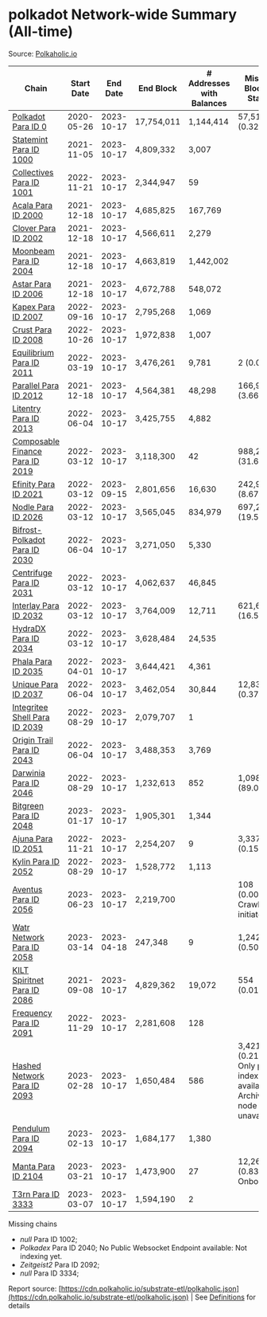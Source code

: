# polkadot Network-wide Summary (All-time)

Source: [Polkaholic.io](https://polkaholic.io)


| Chain            | Start Date | End Date | End Block | # Addresses with Balances | Missing Blocks / Status |
| ---------------- | ---------- | ---------| --------- | ------------------------- | ----------------------- |
| [Polkadot Para ID 0](/polkadot/0-polkadot) | 2020-05-26 | 2023-10-17 | 17,754,011 |  1,144,414 | 57,514 (0.32%)  |
| [Statemint Para ID 1000](/polkadot/1000-statemint) | 2021-11-05 | 2023-10-17 | 4,809,332 |  3,007 |    |
| [Collectives Para ID 1001](/polkadot/1001-collectives) | 2022-11-21 | 2023-10-17 | 2,344,947 |  59 |    |
| [Acala Para ID 2000](/polkadot/2000-acala) | 2021-12-18 | 2023-10-17 | 4,685,825 |  167,769 |    |
| [Clover Para ID 2002](/polkadot/2002-clover) | 2021-12-18 | 2023-10-17 | 4,566,611 |  2,279 |    |
| [Moonbeam Para ID 2004](/polkadot/2004-moonbeam) | 2021-12-18 | 2023-10-17 | 4,663,819 |  1,442,002 |    |
| [Astar Para ID 2006](/polkadot/2006-astar) | 2021-12-18 | 2023-10-17 | 4,672,788 |  548,072 |    |
| [Kapex Para ID 2007](/polkadot/2007-kapex) | 2022-09-16 | 2023-10-17 | 2,795,268 |  1,069 |    |
| [Crust Para ID 2008](/polkadot/2008-crust) | 2022-10-26 | 2023-10-17 | 1,972,838 |  1,007 |    |
| [Equilibrium Para ID 2011](/polkadot/2011-equilibrium) | 2022-03-19 | 2023-10-17 | 3,476,261 |  9,781 | 2 (0.00%)  |
| [Parallel Para ID 2012](/polkadot/2012-parallel) | 2021-12-18 | 2023-10-17 | 4,564,381 |  48,298 | 166,989 (3.66%)  |
| [Litentry Para ID 2013](/polkadot/2013-litentry) | 2022-06-04 | 2023-10-17 | 3,425,755 |  4,882 |    |
| [Composable Finance Para ID 2019](/polkadot/2019-composable) | 2022-03-12 | 2023-10-17 | 3,118,300 |  42 | 988,228 (31.69%)  |
| [Efinity Para ID 2021](/polkadot/2021-efinity) | 2022-03-12 | 2023-09-15 | 2,801,656 |  16,630 | 242,949 (8.67%)  |
| [Nodle Para ID 2026](/polkadot/2026-nodle) | 2022-03-12 | 2023-10-17 | 3,565,045 |  834,979 | 697,249 (19.56%)  |
| [Bifrost-Polkadot Para ID 2030](/polkadot/2030-bifrost-dot) | 2022-06-04 | 2023-10-17 | 3,271,050 |  5,330 |    |
| [Centrifuge Para ID 2031](/polkadot/2031-centrifuge) | 2022-03-12 | 2023-10-17 | 4,062,637 |  46,845 |    |
| [Interlay Para ID 2032](/polkadot/2032-interlay) | 2022-03-12 | 2023-10-17 | 3,764,009 |  12,711 | 621,626 (16.51%)  |
| [HydraDX Para ID 2034](/polkadot/2034-hydradx) | 2022-03-12 | 2023-10-17 | 3,628,484 |  24,535 |    |
| [Phala Para ID 2035](/polkadot/2035-phala) | 2022-04-01 | 2023-10-17 | 3,644,421 |  4,361 |    |
| [Unique Para ID 2037](/polkadot/2037-unique) | 2022-06-04 | 2023-10-17 | 3,462,054 |  30,844 | 12,839 (0.37%)  |
| [Integritee Shell Para ID 2039](/polkadot/2039-integritee-shell) | 2022-08-29 | 2023-10-17 | 2,079,707 |  1 |    |
| [Origin Trail Para ID 2043](/polkadot/2043-origintrail) | 2022-06-04 | 2023-10-17 | 3,488,353 |  3,769 |    |
| [Darwinia Para ID 2046](/polkadot/2046-darwinia) | 2022-08-29 | 2023-10-17 | 1,232,613 |  852 | 1,098,047 (89.08%)  |
| [Bitgreen Para ID 2048](/polkadot/2048-bitgreen) | 2023-01-17 | 2023-10-17 | 1,905,301 |  1,344 |    |
| [Ajuna Para ID 2051](/polkadot/2051-ajuna) | 2022-11-21 | 2023-10-17 | 2,254,207 |  9 | 3,337 (0.15%)  |
| [Kylin Para ID 2052](/polkadot/2052-kylin) | 2022-08-29 | 2023-10-17 | 1,528,772 |  1,113 |    |
| [Aventus Para ID 2056](/polkadot/2056-aventus) | 2023-06-23 | 2023-10-17 | 2,219,700 |   | 108 (0.00%) Crawling initiated |
| [Watr Network Para ID 2058](/polkadot/2058-watr) | 2023-03-14 | 2023-04-18 | 247,348 |  9 | 1,242 (0.50%)  |
| [KILT Spiritnet Para ID 2086](/polkadot/2086-kilt) | 2021-09-08 | 2023-10-17 | 4,829,362 |  19,072 | 554 (0.01%)  |
| [Frequency Para ID 2091](/polkadot/2091-frequency) | 2022-11-29 | 2023-10-17 | 2,281,608 |  128 |    |
| [Hashed Network Para ID 2093](/polkadot/2093-hashed) | 2023-02-28 | 2023-10-17 | 1,650,484 |  586 | 3,421 (0.21%) Only partial index available: Archive node unavailable |
| [Pendulum Para ID 2094](/polkadot/2094-pendulum) | 2023-02-13 | 2023-10-17 | 1,684,177 |  1,380 |    |
| [Manta Para ID 2104](/polkadot/2104-manta) | 2023-03-21 | 2023-10-17 | 1,473,900 |  27 | 12,262 (0.83%) Onboarding |
| [T3rn Para ID 3333](/polkadot/3333-t3rn) | 2023-03-07 | 2023-10-17 | 1,594,190 |  2 |    |

Missing chains


* *null* Para ID 1002; 
* *Polkadex* Para ID 2040; No Public Websocket Endpoint available: Not indexing yet.
* *Zeitgeist2* Para ID 2092; 
* *null* Para ID 3334; 

Report source: [https://cdn.polkaholic.io/substrate-etl/polkaholic.json](https://cdn.polkaholic.io/substrate-etl/polkaholic.json) | See [Definitions](/DEFINITIONS.md) for details
